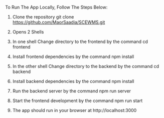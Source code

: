 To Run The App Locally, Follow The Steps Below:

1.	Clone the repository git clone https://github.com/MaorSaadia/SCEWMS.git

2.	Opens 2 Shells

3.	In one shell Change directory to the frontend by the command cd frontend 

4.	Install frontend dependencies by the command npm install

5.	In the other shell Change directory to the backend by the command cd backend

6.	Install backend dependencies by the command npm install

7.	Run the backend server by the command npm run server

8.	Start the frontend development by the command npm run start

9.	The app should run in your browser at http://localhost:3000
